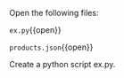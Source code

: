 
Open the following files:

`ex.py`{{open}}

`products.json`{{open}}





Create a python script ex.py.
